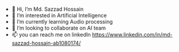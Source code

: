 - 👋 Hi, I’m Md. Sazzad Hossain 
- 👀 I’m interested in Artificial Intelligence
- 🌱 I’m currently learning Audio processing 
- 💞️ I’m looking to collaborate on AI team
- 📫 you can reach me on linkedIn https://www.linkedin.com/in/md-sazzad-hossain-ab1080174/

<!---
sazzad15-1779/sazzad15-1779 is a ✨ special ✨ repository because its `README.md` (this file) appears on your GitHub profile.
You can click the Preview link to take a look at your changes.
--->
